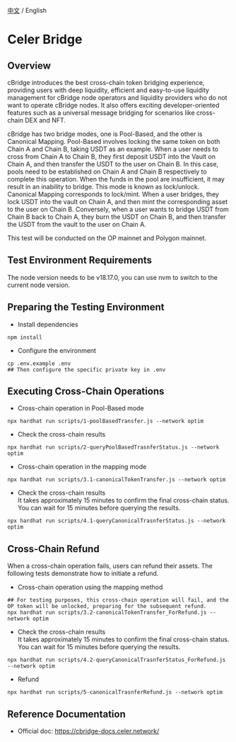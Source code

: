 [中文](./README-cn.md) / English

# Celer Bridge 

## Overview
cBridge introduces the best cross-chain token bridging experience, providing users with deep liquidity, efficient and easy-to-use liquidity management for cBridge node operators and liquidity providers who do not want to operate cBridge nodes. It also offers exciting developer-oriented features such as a universal message bridging for scenarios like cross-chain DEX and NFT.

cBridge has two bridge modes, one is Pool-Based, and the other is Canonical Mapping.
Pool-Based involves locking the same token on both Chain A and Chain B, taking USDT as an example. When a user needs to cross from Chain A to Chain B, they first deposit USDT into the Vault on Chain A, and then transfer the USDT to the user on Chain B. In this case, pools need to be established on Chain A and Chain B respectively to complete this operation. When the funds in the pool are insufficient, it may result in an inability to bridge. This mode is known as lock/unlock.
Canonical Mapping corresponds to lock/mint. When a user bridges, they lock USDT into the vault on Chain A, and then mint the corresponding asset to the user on Chain B. Conversely, when a user wants to bridge USDT from Chain B back to Chain A, they burn the USDT on Chain B, and then transfer the USDT from the vault to the user on Chain A.

This test will be conducted on the OP mainnet and Polygon mainnet.

## Test Environment Requirements
The node version needs to be v18.17.0, you can use nvm to switch to the current node version.


## Preparing the Testing Environment 
- Install dependencies   
```
npm install
```

- Configure the environment   
```
cp .env.example .env
## Then configure the specific private key in .env 
```

## Executing Cross-Chain Operations    
- Cross-chain operation in Pool-Based mode     
```
npx hardhat run scripts/1-poolBasedTransfer.js --network optim
```

- Check the cross-chain results     
```
npx hardhat run scripts/2-queryPoolBasedTrasnferStatus.js --network optim
```

- Cross-chain operation in the mapping mode    
```
npx hardhat run scripts/3.1-canonicalTokenTransfer.js --network optim
```

- Check the cross-chain results     
It takes approximately 15 minutes to confirm the final cross-chain status. You can wait for 15 minutes before querying the results. 
```
npx hardhat run scripts/4.1-queryCanonicalTrasnferStatus.js --network optim
```

## Cross-Chain Refund  
When a cross-chain operation fails, users can refund their assets. The following tests demonstrate how to initiate a refund.  

- Cross-chain operation using the mapping method    
```
## For testing purposes, this cross-chain operation will fail, and the OP token will be unlocked, preparing for the subsequent refund. 
npx hardhat run scripts/3.2-canonicalTokenTransfer_ForRefund.js --network optim
```

- Check the cross-chain results     
It takes approximately 15 minutes to confirm the final cross-chain status. You can wait for 15 minutes before querying the results.  
```
npx hardhat run scripts/4.2-queryCanonicalTrasnferStatus_ForRefund.js --network optim
```

- Refund   
```
npx hardhat run scripts/5-canonicalTrasnferRefund.js --network optim
```

## Reference Documentation  
- Official doc: https://cbridge-docs.celer.network/  